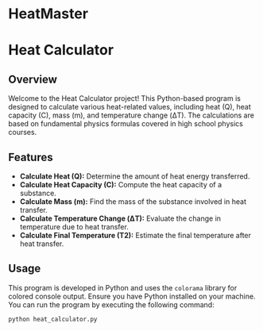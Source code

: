 # HeatMaster
# Heat Calculator

## Overview

Welcome to the Heat Calculator project! This Python-based program is designed to calculate various heat-related values, including heat (Q), heat capacity (C), mass (m), and temperature change (ΔT). The calculations are based on fundamental physics formulas covered in high school physics courses.

## Features

- **Calculate Heat (Q):** Determine the amount of heat energy transferred.
- **Calculate Heat Capacity (C):** Compute the heat capacity of a substance.
- **Calculate Mass (m):** Find the mass of the substance involved in heat transfer.
- **Calculate Temperature Change (ΔT):** Evaluate the change in temperature due to heat transfer.
- **Calculate Final Temperature (T2):** Estimate the final temperature after heat transfer.

## Usage

This program is developed in Python and uses the `colorama` library for colored console output. Ensure you have Python installed on your machine. You can run the program by executing the following command:

```sh
python heat_calculator.py

